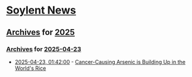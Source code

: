 # [Soylent News](../../../README.md)

## [Archives](../../index.md) for [2025](../index.md)

### [Archives](../../index.md) for [2025-04-23](index.md)

* [2025-04-23, 01:42:00](https://soylentnews.org/article.pl?sid=25/04/22/0052214&from=rss) - [Cancer-Causing Arsenic is Building Up in the World's Rice](https://soylentnews.org/article.pl?sid=25/04/22/0052214&from=rss)
